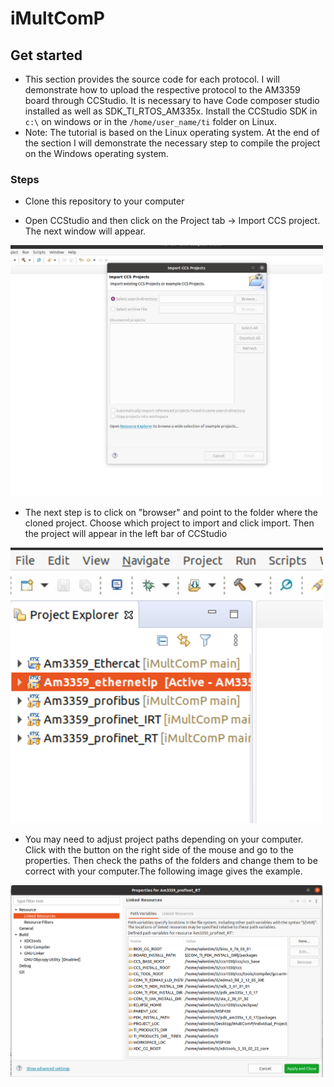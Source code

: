 # iMultComP

## Get started 

- This section provides the source code for each protocol. I will demonstrate how to upload the respective protocol to the AM3359 board through CCStudio. It is necessary to have Code composer studio installed as well as SDK_TI_RTOS_AM335x. Install the CCStudio SDK in `c:\` on windows or in the `/home/user_name/ti` folder on Linux.
- Note: The tutorial is based on the Linux operating system. At the end of the section I will demonstrate the necessary step to compile the project on the Windows operating system. 

### Steps

- Clone this repository to your computer

- Open CCStudio and then click on the Project tab -> Import CCS project. The next window will appear. 

<img src="../Image/import_project_ccs.png" width="500" >

- The next step is to click on "browser" and point to the folder where the cloned project. Choose which project to import and click import. Then the project will appear in the left bar of CCStudio

<img src="../Image/view_project_1.png" width="500" >

- You may need to adjust project paths depending on your computer. Click with the button on the right side of the mouse and go to the properties. Then check the paths of the folders and change them to be correct with your computer.The following image gives the example. 

<img src="../Image/view_folder_project.png" width="500" >








